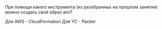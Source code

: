 При помощи какого инструмента (из разобранных на прошлом занятии) можно создать свой образ ami?

Для AWS - CloudFormation
Для YC - Packer
